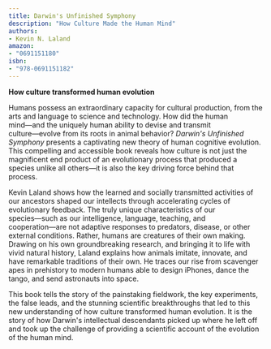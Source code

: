 ```yaml
---
title: Darwin's Unfinished Symphony
description: "How Culture Made the Human Mind"
authors:
- Kevin N. Laland
amazon:
- "0691151180"
isbn:
- "978-0691151182"
---
```

__How culture transformed human evolution__

Humans possess an extraordinary capacity for cultural production, from the arts and language to science and technology. How did the human mind―and the uniquely human ability to devise and transmit culture―evolve from its roots in animal behavior? _Darwin's Unfinished Symphony_ presents a captivating new theory of human cognitive evolution. This compelling and accessible book reveals how culture is not just the magnificent end product of an evolutionary process that produced a species unlike all others―it is also the key driving force behind that process.
  
Kevin Laland shows how the learned and socially transmitted activities of our ancestors shaped our intellects through accelerating cycles of evolutionary feedback. The truly unique characteristics of our species―such as our intelligence, language, teaching, and cooperation―are not adaptive responses to predators, disease, or other external conditions. Rather, humans are creatures of their own making. Drawing on his own groundbreaking research, and bringing it to life with vivid natural history, Laland explains how animals imitate, innovate, and have remarkable traditions of their own. He traces our rise from scavenger apes in prehistory to modern humans able to design iPhones, dance the tango, and send astronauts into space.
  
This book tells the story of the painstaking fieldwork, the key experiments, the false leads, and the stunning scientific breakthroughs that led to this new understanding of how culture transformed human evolution. It is the story of how Darwin's intellectual descendants picked up where he left off and took up the challenge of providing a scientific account of the evolution of the human mind.
